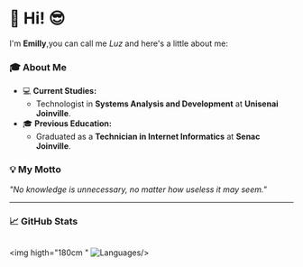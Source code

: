 # 👋 Hi! 😎

I'm **Emilly**,you can call me *Luz* and here's a little about me:  

### 🎓 About Me  
- 💻 **Current Studies:**  
  - Technologist in **Systems Analysis and Development** at **Unisenai Joinville**.  
- 🎓 **Previous Education:**  
  - Graduated as a **Technician in Internet Informatics** at **Senac Joinville**.  

### 💡 My Motto  
*"No knowledge is unnecessary, no matter how useless it may seem."*  

---

### 📈 GitHub Stats 
<div> 
  <a href="https://github.com/emilly12321"></a>
<img higth="180cm " ![Emilly's GitHub stats](https://github-readme-stats.vercel.app/api?username=Emilly12321&show_icons=true&theme=dracula)/> 
  
<img higth="180cm " ![Languages](https://github-readme-stats.vercel.app/api/top-langs/?username=Emilly12321&layout=compact&theme=dracula)/>  
</div>
